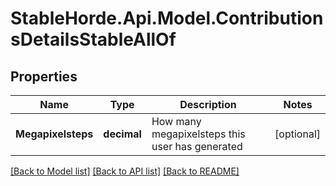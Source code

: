 # StableHorde.Api.Model.ContributionsDetailsStableAllOf

## Properties

Name | Type | Description | Notes
------------ | ------------- | ------------- | -------------
**Megapixelsteps** | **decimal** | How many megapixelsteps this user has generated | [optional] 

[[Back to Model list]](../README.md#documentation-for-models) [[Back to API list]](../README.md#documentation-for-api-endpoints) [[Back to README]](../README.md)

